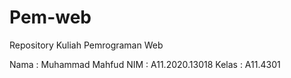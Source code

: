 # Pem-web
Repository Kuliah Pemrograman Web

Nama  : Muhammad Mahfud
NIM   : A11.2020.13018
Kelas : A11.4301
